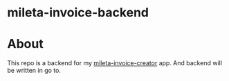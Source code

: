 # mileta-invoice-backend


# About

This repo is a backend for my [mileta-invoice-creator](https://github.com/milemik/mileta-invoice-creator) app. And backend will be written in go to.